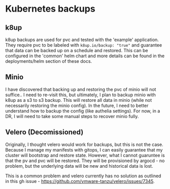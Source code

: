 # Kubernetes backups

## k8up
k8up backups are used for pvc and tested with the 'example' application. They require pvc to be labeled with `k8up.io/backup: "true"` and guarantee that data can be backed up on a schedule and restored. This can be configured in the 'common' helm chart and more details can be found in the deployments/helm section of these docs.

## Minio
I have discovered that backing up and restoring the pvc of minio will not suffice.. I need to re-visit this, but ultimately, I plan to backup minio with k8up as a s3 to s3 backup. This will restore all data in minio (while not necessarily restoring the minio config). In the future, I need to better understand how to backup the config (like authelia settings). For now, in a DR, I will need to take some manual steps to recover minio fully.

## Velero (Decomissioned)
Originally, I thought velero would work for backups, but this is not the case. Because I manage my manifests with gitops, I can easily guarantee that my cluster will bootstrap and restore state. However, what I cannot guaruntee is that the pv and pvc will be restored. They will be provisioned by argocd - no problem, but the underlying data will be new and historical data is lost.

This is a common problem and velero currently has no solution as outlined in this gh issue - https://github.com/vmware-tanzu/velero/issues/7345.
